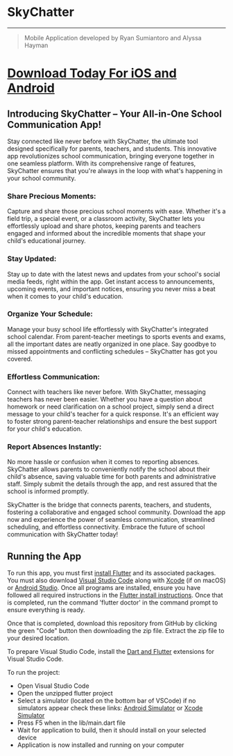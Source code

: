 # SkyChatter

---

> Mobile Application developed by Ryan Sumiantoro and Alyssa Hayman

# [Download Today For iOS and Android](https://onelink.to/afw33z)

## Introducing SkyChatter – Your All-in-One School Communication App!

Stay connected like never before with SkyChatter, the ultimate tool designed specifically for parents, teachers, and students. This innovative app revolutionizes school communication, bringing everyone together in one seamless platform. With its comprehensive range of features, SkyChatter ensures that you're always in the loop with what's happening in your school community.

### Share Precious Moments:

Capture and share those precious school moments with ease. Whether it's a field trip, a special event, or a classroom activity, SkyChatter lets you effortlessly upload and share photos, keeping parents and teachers engaged and informed about the incredible moments that shape your child's educational journey.

### Stay Updated:

Stay up to date with the latest news and updates from your school's social media feeds, right within the app. Get instant access to announcements, upcoming events, and important notices, ensuring you never miss a beat when it comes to your child's education.

### Organize Your Schedule:

Manage your busy school life effortlessly with SkyChatter's integrated school calendar. From parent-teacher meetings to sports events and exams, all the important dates are neatly organized in one place. Say goodbye to missed appointments and conflicting schedules – SkyChatter has got you covered.

### Effortless Communication:

Connect with teachers like never before. With SkyChatter, messaging teachers has never been easier. Whether you have a question about homework or need clarification on a school project, simply send a direct message to your child's teacher for a quick response. It's an efficient way to foster strong parent-teacher relationships and ensure the best support for your child's education.

### Report Absences Instantly:

No more hassle or confusion when it comes to reporting absences. SkyChatter allows parents to conveniently notify the school about their child's absence, saving valuable time for both parents and administrative staff. Simply submit the details through the app, and rest assured that the school is informed promptly.

SkyChatter is the bridge that connects parents, teachers, and students, fostering a collaborative and engaged school community. Download the app now and experience the power of seamless communication, streamlined scheduling, and effortless connectivity. Embrace the future of school communication with SkyChatter today!

## Running the App

To run this app, you must first [install Flutter](https://docs.flutter.dev/get-started/install) and its associated packages. You must also download [Visual Studio Code](https://code.visualstudio.com/download) along with [Xcode](https://developer.apple.com/xcode/) (if on macOS) or [Android Studio](https://developer.android.com/studio). Once all programs are installed, ensure you have followed all required instructions in the [Flutter install instructions](https://docs.flutter.dev/get-started/install). Once that is completed, run the command 'flutter doctor' in the command prompt to ensure everything is ready.

Once that is completed, download this repository from GitHub by clicking the green "Code" button then downloading the zip file. Extract the zip file to your desired location.

To prepare Visual Studio Code, install the [Dart and Flutter](https://dartcode.org) extensions for Visual Studio Code.

To run the project:

- Open Visual Studio Code
- Open the unzipped flutter project
- Select a simulator (located on the bottom bar of VSCode) if no simulators appear check these links: [Android Simulator](https://developer.android.com/studio/run/managing-avds) or [Xcode Simulator](https://developer.apple.com/documentation/xcode/installing-additional-simulator-runtimes)
- Press F5 when in the lib/main.dart file
- Wait for application to build, then it should install on your selected device
- Application is now installed and running on your computer
